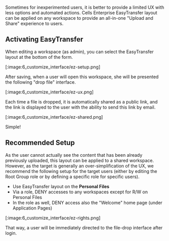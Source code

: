Sometimes for inexperimented users, it is better to provide a limited UX with less options and automated actions. Cells Enterprise EasyTransfer layout can be applied on any workspace to provide an all-in-one "Upload and Share" experience to users.

## Activating EasyTransfer

When editing a workspace (as admin), you can select the EasyTransfer layout at the bottom of the form. 

[:image:6_customize_interface/ez-setup.png]

After saving, when a user will open this workspace, she will be presented the following "drop file" interface. 

[:image:6_customize_interface/ez-ux.png]

Each time a file is dropped, it is automatically shared as a public link, and the link is displayed to the user with the ability to send this link by email. 

[:image:6_customize_interface/ez-shared.png]

Simple! 

## Recommended Setup

As the user cannot actually see the content that has been already previously uploaded, this layout can be applied to a shared workspace. However, as the target is generally an over-simplification of the UX, we recommend the following setup for the target users (either by editing the Root Group role or by defining a specific role for specific users).

- Use EasyTransfer layout on the **Personal Files**
- Via a role, DENY accesses to any workspaces except for R/W on Personal Files
- In the role as well, DENY access also the "Welcome" home page (under Application Pages)

[:image:6_customize_interface/ez-rights.png]

That way, a user will be immediately directed to the file-drop interface after login.